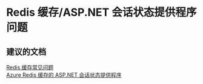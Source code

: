 <properties
    pageTitle="redis cache/problems with asp.net session-state provider"
    description="Redis 缓存/ASP.NET 会话状态提供程序问题"
    service="microsoft.cache"
    resource="redis"
    authors="aashu"
    displayOrder=""
    selfHelpType="generic"
    supportTopicIds="32421014"
    resourceTags=""
    productPesIds="14783"
    cloudEnvironments="public"
/>


# Redis 缓存/ASP.NET 会话状态提供程序问题


## **建议的文档**
[Redis 缓存常见问题](http://aka.ms/cachefaq)<br>
[Azure Redis 缓存的 ASP.NET 会话状态提供程序](https://azure.microsoft.com/documentation/articles/cache-asp.net-session-state-provider/)



<!--HONumber=Jul16_HO4-->


